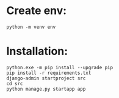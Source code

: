 # Create env:
```
python -m venv env
```
# Installation:
```
python.exe -m pip install --upgrade pip
pip install -r requirements.txt
django-admin startproject src
cd src
python manage.py startapp app
```
